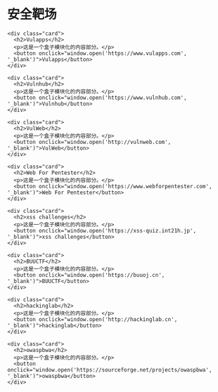 # 安全靶场

<div class="cards-container">
    
    <div class="card">
      <h2>Vulapps</h2>
      <p>这是一个盒子模块化的内容部分。</p>
      <button onclick="window.open('https://www.vulapps.com', '_blank')">Vulapps</button>
    </div>

    <div class="card">
      <h2>Vulnhub</h2>
      <p>这是一个盒子模块化的内容部分。</p>
      <button onclick="window.open('https://www.vulnhub.com', '_blank')">Vulnhub</button>
    </div>

    <div class="card">
      <h2>VulWeb</h2>
      <p>这是一个盒子模块化的内容部分。</p>
      <button onclick="window.open('http://vulnweb.com', '_blank')">VulWeb</button>
    </div>

    <div class="card">
      <h2>Web For Pentester</h2>
      <p>这是一个盒子模块化的内容部分。</p>
      <button onclick="window.open('https://www.webforpentester.com', '_blank')">Web For Pentester</button>
    </div>

    <div class="card">
      <h2>xss challenges</h2>
      <p>这是一个盒子模块化的内容部分。</p>
      <button onclick="window.open('https://xss-quiz.int21h.jp', '_blank')">xss challenges</button>
    </div>

    <div class="card">
      <h2>BUUCTF</h2>
      <p>这是一个盒子模块化的内容部分。</p>
      <button onclick="window.open('https://buuoj.cn', '_blank')">BUUCTF</button>
    </div>

    <div class="card">
      <h2>hackinglab</h2>
      <p>这是一个盒子模块化的内容部分。</p>
      <button onclick="window.open('http://hackinglab.cn', '_blank')">hackinglab</button>
    </div>

    <div class="card">
      <h2>owaspbwa</h2>
      <p>这是一个盒子模块化的内容部分。</p>
      <button onclick="window.open('https://sourceforge.net/projects/owaspbwa', '_blank')">owaspbwa</button>
    </div>

</div>
